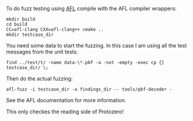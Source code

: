 
To do fuzz testing using [AFL](https://lcamtuf.coredump.cx/afl/) compile with
the AFL compiler wrappers:

    mkdir build
    cd build
    CC=afl-clang CXX=afl-clang++ cmake ..
    mkdir testcase_dir

You need some data to start the fuzzing. In this case I am using all the test
messages from the unit tests:

    find ../test/t/ -name data-\*.pbf -a -not -empty -exec cp {} testcase_dir/ \;

Then do the actual fuzzing:

    afl-fuzz -i testcase_dir -o findings_dir -- tools/pbf-decoder -

See the AFL documentation for more information.

This only checkes the reading side of Protozero!

